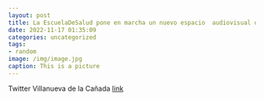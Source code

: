 ```yaml
---
layout: post
title: La EscuelaDeSalud pone en marcha un nuevo espacio  audiovisual dedicado a la maternidad. Un grupo de profesionales de Villanue...
date: 2022-11-17 01:35:09
categories: uncategorized
tags:
- random
image: /img/image.jpg
caption: This is a picture
---
```

Twitter Villanueva de la Cañada [link](https://twitter.com/AytoVDLCanada/status/1592878112567885824)
